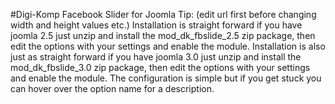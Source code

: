 #Digi-Komp Facebook Slider for Joomla
Tip: (edit url first before changing width and height values etc.)
Installation is straight forward if you have joomla 2.5 just unzip and install the mod_dk_fbslide_2.5 zip package, then edit the options with your settings and enable the module.
Installation is also just as straight forward if you have joomla 3.0 just unzip and install the mod_dk_fbslide_3.0 zip package, then edit the options with your settings and enable the module.
The configuration is simple but if you get stuck you can hover over the option name for a description.

